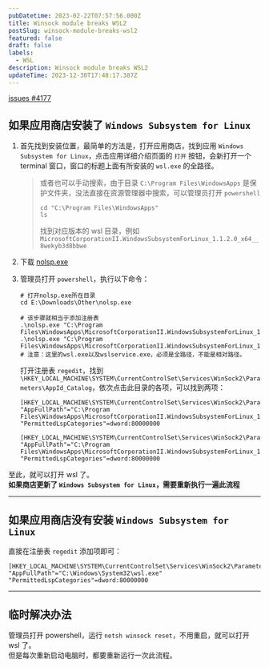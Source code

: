 ```yaml
---
pubDatetime: 2023-02-22T07:57:56.000Z
title: Winsock module breaks WSL2
postSlug: winsock-module-breaks-wsl2
featured: false
draft: false
labels:
  - WSL
description: Winsock module breaks WSL2
updateTime: 2023-12-30T17:48:17.387Z
---
```


[issues #4177](https://github.com/microsoft/WSL/issues/4177#issuecomment-1429113508)

## 如果应用商店安装了 `Windows Subsystem for Linux`

1. 首先找到安装位置，最简单的方法是，打开应用商店，找到应用 `Windows Subsystem for Linux`，点击应用详细介绍页面的 `打开` 按钮，会新打开一个 terminal 窗口，窗口的标题上面有所安装的 `wsl.exe` 的全路径。

   > 或者也可以手动搜索，由于目录 `C:\Program Files\WindowsApps` 是保护文件夹，没法直接在资源管理器中搜索，可以管理员打开 `powershell`
   >
   > ```shell
   > cd "C:\Program Files\WindowsApps"
   > ls
   > ```
   >
   > 找到对应版本的 wsl 目录，例如 `MicrosoftCorporationII.WindowsSubsystemForLinux_1.1.2.0_x64__8wekyb3d8bbwe`

2. 下载 [nolsp.exe](https://wtto00.github.io/cdn/windows/nolsp.exe)
3. 管理员打开 `powershell`，执行以下命令：

   ```shell
   # 打开nolsp.exe所在目录
   cd E:\Downloads\Other\nolsp.exe

   # 该步骤就相当于添加注册表
   .\nolsp.exe "C:\Program Files\WindowsApps\MicrosoftCorporationII.WindowsSubsystemForLinux_1.1.2.0_x64__8wekyb3d8bbwe\wsl.exe"
   .\nolsp.exe "C:\Program Files\WindowsApps\MicrosoftCorporationII.WindowsSubsystemForLinux_1.1.2.0_x64__8wekyb3d8bbwe\wslservice.exe"
   # 注意：这里的wsl.exe以及wslservice.exe，必须是全路径，不能是相对路径。
   ```

   打开注册表 `regedit`，找到 `\HKEY_LOCAL_MACHINE\SYSTEM\CurrentControlSet\Services\WinSock2\Parameters\AppId_Catalog`，依次点击此目录的各项，可以找到两项：

   ```plaintext
   [HKEY_LOCAL_MACHINE\SYSTEM\CurrentControlSet\Services\WinSock2\Parameters\AppId_Catalog\2BB0D7FB]
   "AppFullPath"="C:\Program Files\WindowsApps\MicrosoftCorporationII.WindowsSubsystemForLinux_1.1.2.0_x64__8wekyb3d8bbwe\wsl.exe"
   "PermittedLspCategories"=dword:80000000

   [HKEY_LOCAL_MACHINE\SYSTEM\CurrentControlSet\Services\WinSock2\Parameters\AppId_Catalog\2FB92E99]
   "AppFullPath"="C:\Program Files\WindowsApps\MicrosoftCorporationII.WindowsSubsystemForLinux_1.1.2.0_x64__8wekyb3d8bbwe\wslservice.exe"
   "PermittedLspCategories"=dword:80000000
   ```

至此，就可以打开 wsl 了。  
**如果商店更新了 `Windows Subsystem for Linux`，需要重新执行一遍此流程**

---

## 如果应用商店没有安装 `Windows Subsystem for Linux`

直接在注册表 `regedit` 添加项即可：

```plaintext
[HKEY_LOCAL_MACHINE\SYSTEM\CurrentControlSet\Services\WinSock2\Parameters\AppId_Catalog\0408F7A3]
"AppFullPath"="C:\Windows\System32\wsl.exe"
"PermittedLspCategories"=dword:80000000
```

---

## 临时解决办法

管理员打开 powershell，运行 `netsh winsock reset`，不用重启，就可以打开 wsl 了。  
但是每次重新启动电脑时，都要重新运行一次此流程。
